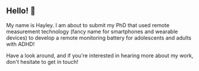 
## Hello! 👋

My name is Hayley. I am about to submit my PhD that used remote measurement technology (fancy name for smartphones and wearable devices) to develop a remote monitoring battery for adolescents and adults with ADHD!

Have a look around, and if you're interested in hearing more about my work, don't hesitate to get in touch!
